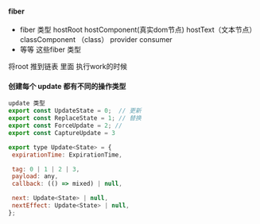 #### fiber
 - fiber 类型  hostRoot hostComponent(真实dom节点) hostText（文本节点） classComponent （class） provider consumer
 - 等等 这些fiber 类型

 将root 推到链表 里面
 执行work的时候 



 #### 创建每个 update 都有不同的操作类型


 ```js
 update 类型
 export const UpdateState = 0;  // 更新
 export const ReplaceState = 1; // 替换
 export const ForceUpdate = 2; // 
 export const CaptureUpdate = 3
 ```

 ```js update 类型
 export type Update<State> = {
  expirationTime: ExpirationTime,

  tag: 0 | 1 | 2 | 3,
  payload: any,
  callback: (() => mixed) | null,

  next: Update<State> | null,
  nextEffect: Update<State> | null,
};
 ```


 


